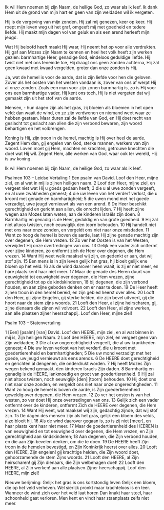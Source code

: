 Ik wil Hem noemen bij zijn Naam,
de heilige God, zo waar als ik leef.
Ik dank Hem uit de grond van mijn hart
en geen van zijn weldaden wil ik vergeten.

Hij is de vergeving van mijn zonden.
Hij zal mij genezen, keer op keer.
Hij roept mijn leven weg uit het graf,
omgeeft mij met goedheid en tedere liefde.
Hij maakt mijn dagen vol van geluk
en als een arend herleeft mijn jeugd.

Wat Hij beloofd heeft maakt Hij waar,
Hij neemt het op voor alle verdrukten.
Hij gaf aan Mozes zijn Naam te kennen
en heel het volk heeft zijn werken gezien:
barmhartige Heer, genadige God,
eindeloos geduldige liefde.
Hij twist niet met ons teneinde toe,
Hij draagt ons geen zonden achterna,
Hij zal geen kwaad met kwaad vergelden,
groter dan onze zonden is Hij.

Ja, wat de hemel is voor de aarde,
dat is zijn liefde voor hen die geloven.
Zover als het oosten van het westen vandaan is,
zover van ons af werpt Hij al onze zonden.
Zoals een man voor zijn zonen barmhartig is,
zo is Hij voor ons een barmhartige vader,
Hij kent ons toch, Hij is niet vergeten
dat wij gemaakt zijn uit het stof van de aarde.

Mensen, - hun dagen zijn als het gras,
zij bloeien als bloemen in het open veld;
dan waait de wind, en ze zijn verdwenen
en niemand weet waar ze hebben gestaan.
Maar duren zal de liefde van God,
en Hij doet recht van geslacht tot geslacht
aan allen die zijn verbond bewaren,
zijn woord behartigen en het volbrengen.

Koning is Hij, zijn troon in de hemel,
machtig is Hij over heel de aarde.
Zegent Hem dan, gij engelen van God,
sterke mannen, werkers van zijn woord.
Loven moet gij Hem, machten en krachten,
getrouwe knechten die doet wat Hij wil.
Zegent Hem, alle werken van God,
waar ook ter wereld, Hij is uw koning.

Ik wil Hem noemen bij zijn Naam,
de heilige God, zo waar als ik leef.


Psalmen 103 – Leidse Vertaling
1 Een psalm van David. Loof den Heer, mijne ziel, en al wat in mij is zijnen heiligen naam.
2 Loof den Heer, mijne ziel, en vergeet niet wat Hij u goeds gedaan heeft;
3 die u al uwe zonden vergeeft, en al uwe zwakheden geneest;
4 die uw leven van het verderf verlost, die u kroont met genade en barmhartigheid;
5 die uwen mond met het goede verzadigt, uwe jeugd vernieuwt als van een arend.
6 De Heer beschikt gerechtigheid en gericht aan allen, die onrecht lijden.
7 Hij heeft zijne wegen aan Mozes laten weten, aan de kinderen lsraëls zijn doen.
8 Barmhartig en genadig is de Heer, geduldig en van grote goedheid.
9 Hij zal niet altoos twisten, noch eeuwiglijk den toorn behouden.
10 Hij handelt niet met ons naar onze zonden, en vergeldt ons niet naar onze misdaden.
11 Want zo hoog de hemel is boven de aarde, laat Hij zijne genade machtig zijn over degenen, die Hem vrezen.
12 Zo ver het Oosten is van het Westen, verwijdert Hij onze overtredingen van ons.
13 Gelijk een vader zich ontfermt over zijne kinderen, zo ontfermt zich de Heer over degenen, die Hem vrezen.
14 Want Hij weet welk maaksel wij zijn, en gedenkt er aan, dat wij stof zijn.
15 Een mens is in zijn leven gelijk het gras, hij bloeit gelijk ene bloem op het veld:
16 als de wind daarover heen waait, is zij er niet meer, en hare plaats kent haar niet meer.
17 Maar de genade des Heren duurt van eeuwigheid tot eeuwigheid over degenen, die Hem vrezen, zijne gerechtigheid tot op de kindskinderen,
18 bij degenen, die zijn verbond houden, en aan zijne geboden denken om er naar te doen.
19 De Heer heeft zijnen troon in den hemel bereid, en zijn gebied heerst over alles.
20 Looft den Heer, gij zijne Engelen, gij sterke helden, die zijn bevel uitvoert, gij die hoort naar de stem zijns woords.
21 Looft den Heer, al zijne heirscharen, gij, zijne dienaars die zijnen wil volvoert.
22 Looft den Heer, al zijne werken, aan alle plaatsen zijner heerschappij. Loof den Heer, mijne ziel!

Psalm 103 – Statenvertaling

1 [Een] [psalm] [van] David. Loof den HEERE, mijn ziel, en al wat binnen in mij is, Zijn heiligen Naam.
2 Loof den HEERE, mijn ziel, en vergeet geen van Zijn weldaden;
3 Die al uw ongerechtigheid vergeeft, die al uw krankheden geneest;
4 Die uw leven verlost van het verderf, die u kroont met goedertierenheid en barmhartigheden;
5 Die uw mond verzadigt met het goede, uw jeugd vernieuwt als eens arends.
6 De HEERE doet gerechtigheid en gerichten al dengenen, die onderdrukt worden.
7 Hij heeft Mozes Zijn wegen bekend gemaakt, den kinderen Israels Zijn daden.
8 Barmhartig en genadig is de HEERE, lankmoedig en groot van goedertierenheid.
9 Hij zal niet altoos twisten, noch eeuwiglijk [den] [toorn] behouden.
10 Hij doet ons niet naar onze zonden, en vergeldt ons niet naar onze ongerechtigheden.
11 Want zo hoog de hemel is boven de aarde, is Zijn goedertierenheid geweldig over degenen, die Hem vrezen.
12 Zo ver het oosten is van het westen, zo ver doet Hij onze overtredingen van ons.
13 Gelijk zich een vader ontfermt over de kinderen, ontfermt Zich de HEERE over degenen, die Hem vrezen.
14 Want Hij weet, wat maaksel wij zijn, gedachtig zijnde, dat wij stof zijn.
15 De dagen des mensen zijn als het gras, gelijk een bloem des velds, alzo bloeit hij.
16 Als de wind daarover gegaan is, zo is zij niet [meer], en haar plaats kent haar niet meer.
17 Maar de goedertierenheid des HEEREN is van eeuwigheid en tot eeuwigheid over degenen, die Hem vrezen, en Zijn gerechtigheid aan kindskinderen;
18 Aan degenen, die Zijn verbond houden, en die aan Zijn bevelen denken, om die te doen.
19 De HEERE heeft Zijn troon in de hemelen bevestigd, en Zijn Koninkrijk heerst over alles.
20 Looft den HEERE, Zijn engelen! gij krachtige helden, die Zijn woord doet, gehoorzamende de stem Zijns woords.
21 Looft den HEERE, al Zijn heirscharen! gij Zijn dienaars, die Zijn welbehagen doet!
22 Looft den HEERE, al Zijn werken! aan alle plaatsen Zijner heerschappij. Loof den HEERE, mijn ziel!

Nieuwe berijming:
Gelijk het gras is ons kortstondig leven
Gelijk een bloem, die op het veld verheven.
Wel sierlijk pronkt maar krachteloos is en teer.
Wanneer de wind zich over het veld laat horen
Dan knakt haar steel, haar schoonheid gaat verloren.
Men kent en vindt haar staanplaats zelfs niet meer.